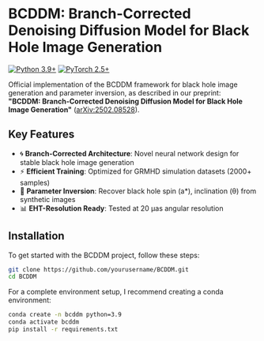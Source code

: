 # BCDDM: Branch-Corrected Denoising Diffusion Model for Black Hole Image Generation

[![Python 3.9+](https://img.shields.io/badge/python-3.9+-blue.svg)](https://www.python.org/downloads/)
[![PyTorch 2.5+](https://img.shields.io/badge/PyTorch-2.5+-EE4C2C.svg)](https://pytorch.org/)

Official implementation of the BCDDM framework for black hole image generation and parameter inversion, as described in our preprint:  
**"BCDDM: Branch-Corrected Denoising Diffusion Model for Black Hole Image Generation"** ([arXiv:2502.08528](https://arxiv.org/abs/2502.08528)).

## Key Features
- 🌀 **Branch-Corrected Architecture**: Novel neural network design for stable black hole image generation
- ⚡ **Efficient Training**: Optimized for GRMHD simulation datasets (2000+ samples)
- 🔄 **Parameter Inversion**: Recover black hole spin (a*), inclination (θ) from synthetic images
- 📊 **EHT-Resolution Ready**: Tested at 20 μas angular resolution

## Installation
To get started with the BCDDM project, follow these steps:
```bash
git clone https://github.com/yourusername/BCDDM.git
cd BCDDM
```

For a complete environment setup, I recommend creating a conda environment:
```bash
conda create -n bcddm python=3.9
conda activate bcddm
pip install -r requirements.txt

